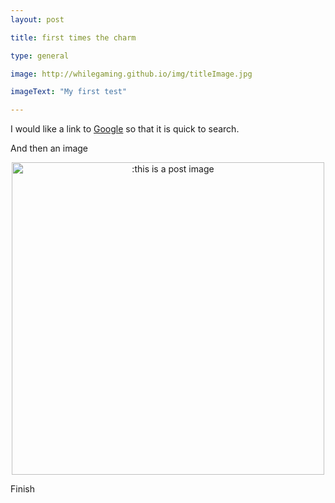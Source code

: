 ```yaml
---
layout: post

title: first times the charm

type: general

image: http://whilegaming.github.io/img/titleImage.jpg

imageText: "My first test"

---
```



I would like a link to [Google](www.google.com) so that it is quick to search.

And then an image

<p align="center">
<a href="http://whilegaming.github.io/img/postImage.jpg"><img src="http://whilegaming.github.io/img/postImage.jpg" alt=":this is a post image" width="500"></a>
</p>

Finish
